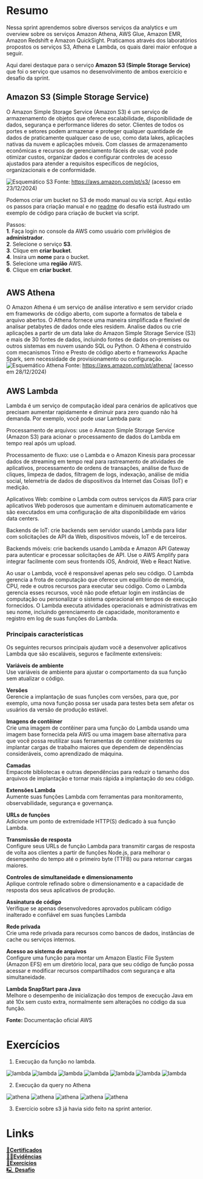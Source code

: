 # Resumo
Nessa sprint aprendemos sobre diversos serviços da analytics e um overview sobre os serviços Amazon Athena, AWS Glue, Amazon EMR, Amazon Redshift e Amazon QuickSight. Praticamos através dos laboratórios propostos os serviços S3, Athena e Lambda, os quais darei maior enfoque a seguir.

Aqui darei destaque para o serviço **Amazon S3 (Simple Storage Service)** que foi o serviço que usamos no desenvolvimento de ambos exercício e desafio da sprint.  

## Amazon S3 (Simple Storage Service)
O Amazon Simple Storage Service (Amazon S3) é um serviço de armazenamento de objetos que oferece escalabilidade, disponibilidade de dados, segurança e performance líderes do setor. Clientes de todos os portes e setores podem armazenar e proteger qualquer quantidade de dados de praticamente qualquer caso de uso, como data lakes, aplicações nativas da nuvem e aplicações móveis. Com classes de armazenamento econômicas e recursos de gerenciamento fáceis de usar, você pode otimizar custos, organizar dados e configurar controles de acesso ajustados para atender a requisitos específicos de negócios, organizacionais e de conformidade.

![Esquemático S3](../img/s3.png)
Fonte: https://aws.amazon.com/pt/s3/ (acesso em 23/12/2024)  

Podemos criar um bucket no S3 de modo manual ou via script. Aqui estão os passos para criação manual e no [readme](./Desafio/README.md)  do desafio está ilustrado um exemplo de código para criação de bucket via script.  

Passos:  
    **1**. Faça login no console da AWS como usuário com privilégios de **administrador**.  
    **2**. Selecione o serviço **S3**.  
    **3**. Clique em **criar bucket**.   
    **4**. Insira um **nome** para o bucket.  
    **5**. Selecione uma **região** AWS.  
    **6**. Clique em **criar bucket**.  
# 

## AWS Athena  
O Amazon Athena é um serviço de análise interativo e sem servidor criado em frameworks de código aberto, com suporte a formatos de tabela e arquivo abertos. O Athena fornece uma maneira simplificada e flexível de analisar petabytes de dados onde eles residem. Analise dados ou crie aplicações a partir de um data lake do Amazon Simple Storage Service (S3) e mais de 30 fontes de dados, incluindo fontes de dados on-premises ou outros sistemas em nuvem usando SQL ou Python. O Athena é construído com mecanismos Trino e Presto de código aberto e frameworks Apache Spark, sem necessidade de provisionamento ou configuração.  
![Esquemático Athena](../img/athena.png)
Fonte: https://aws.amazon.com/pt/athena/ (acesso em 28/12/2024)

## AWS Lambda  
Lambda é um serviço de computação ideal para cenários de aplicativos que precisam aumentar rapidamente e diminuir para zero quando não há demanda. Por exemplo, você pode usar Lambda para:

Processamento de arquivos: use o Amazon Simple Storage Service (Amazon S3) para acionar o processamento de dados do Lambda em tempo real após um upload.

Processamento de fluxo: use o Lambda e o Amazon Kinesis para processar dados de streaming em tempo real para rastreamento de atividades de aplicativos, processamento de ordens de transações, análise de fluxo de cliques, limpeza de dados, filtragem de logs, indexação, análise de mídia social, telemetria de dados de dispositivos da Internet das Coisas (IoT) e medição.

Aplicativos Web: combine o Lambda com outros serviços da AWS para criar aplicativos Web poderosos que aumentam e diminuem automaticamente e são executados em uma configuração de alta disponibilidade em vários data centers.

Backends de IoT: crie backends sem servidor usando Lambda para lidar com solicitações de API da Web, dispositivos móveis, IoT e de terceiros.

Backends móveis: crie backends usando Lambda e Amazon API Gateway para autenticar e processar solicitações de API. Use o AWS Amplify para integrar facilmente com seus frontends iOS, Android, Web e React Native.

Ao usar o Lambda, você é responsável apenas pelo seu código. O Lambda gerencia a frota de computação que oferece um equilíbrio de memória, CPU, rede e outros recursos para executar seu código. Como o Lambda gerencia esses recursos, você não pode efetuar login em instâncias de computação ou personalizar o sistema operacional em tempos de execução fornecidos. O Lambda executa atividades operacionais e administrativas em seu nome, incluindo gerenciamento de capacidade, monitoramento e registro em log de suas funções do Lambda.  

### Principais características 

Os seguintes recursos principais ajudam você a desenvolver aplicativos Lambda que são escaláveis, seguros e facilmente extensíveis:

**Variáveis ​​de ambiente**  
Use variáveis ​​de ambiente para ajustar o comportamento da sua função sem atualizar o código.

**Versões**  
Gerencie a implantação de suas funções com versões, para que, por exemplo, uma nova função possa ser usada para testes beta sem afetar os usuários da versão de produção estável.

**Imagens de contêiner**  
Crie uma imagem de contêiner para uma função do Lambda usando uma imagem base fornecida pela AWS ou uma imagem base alternativa para que você possa reutilizar suas ferramentas de contêiner existentes ou implantar cargas de trabalho maiores que dependem de dependências consideráveis, como aprendizado de máquina.

**Camadas**  
Empacote bibliotecas e outras dependências para reduzir o tamanho dos arquivos de implantação e tornar mais rápida a implantação do seu código.

**Extensões Lambda**  
Aumente suas funções Lambda com ferramentas para monitoramento, observabilidade, segurança e governança.

**URLs de funções**  
Adicione um ponto de extremidade HTTP(S) dedicado à sua função Lambda.

**Transmissão de resposta**  
Configure seus URLs de função Lambda para transmitir cargas de resposta de volta aos clientes a partir de funções Node.js, para melhorar o desempenho do tempo até o primeiro byte (TTFB) ou para retornar cargas maiores.

**Controles de simultaneidade e dimensionamento**  
Aplique controle refinado sobre o dimensionamento e a capacidade de resposta dos seus aplicativos de produção.

**Assinatura de código**  
Verifique se apenas desenvolvedores aprovados publicam código inalterado e confiável em suas funções Lambda

**Rede privada**  
Crie uma rede privada para recursos como bancos de dados, instâncias de cache ou serviços internos.

**Acesso ao sistema de arquivos**  
Configure uma função para montar um Amazon Elastic File System (Amazon EFS) em um diretório local, para que seu código de função possa acessar e modificar recursos compartilhados com segurança e alta simultaneidade.

**Lambda SnapStart para Java**  
Melhore o desempenho de inicialização dos tempos de execução Java em até 10x sem custo extra, normalmente sem alterações no código da sua função.

**Fonte:** Documentação oficial AWS
#  

# Exercícios  
1. Execução da função no lambda.

![lambda](/Sprint6/Evidencias/lambda_zip_layer.png)
![lambda](/Sprint6/Evidencias/container_lambda.png)
![lambda](/Sprint6/Evidencias/lambda_layer_criado.png)
![lambda](/Sprint6/Evidencias/lambda_layer.png)
![lambda](/Sprint6/Evidencias/lambda3.png)
![lambda](/Sprint6/Evidencias/lambda.png)
![lambda](/Sprint6/Evidencias/lambda2.png)  

2. Execução da query no Athena  

![athena](/Sprint6/Evidencias/athena1.png)
![athena](/Sprint6/Evidencias/athena2.png)
![athena](/Sprint6/Evidencias/athena3.png)
![athena](/Sprint6/Evidencias/athena4.png)
![athena](/Sprint6/Evidencias/athena5.png)

3. Exercício sobre s3 já havia sido feito na sprint anterior.



# Links
[📜**Certificados**](/Sprint6/Certificados/)  
[🕵️‍♂️**Evidências** ](/Sprint6/Evidencias/)  
[💪**Exercícios**](/Sprint6/Exercicios/)  
[🖳 **Desafio**](/Sprint6/Desafio/README.md)  
